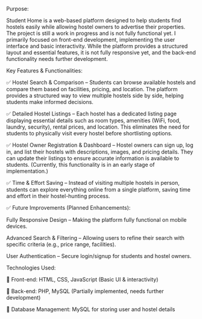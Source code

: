 Purpose:

Student Home is a web-based platform designed to help students find hostels easily while allowing hostel owners to advertise their properties. The project is still a work in progress and is not fully functional yet. I primarily focused on front-end development, implementing the user interface and basic interactivity. While the platform provides a structured layout and essential features, it is not fully responsive yet, and the back-end functionality needs further development.

Key Features & Functionalities:

✅ Hostel Search & Comparison – Students can browse available hostels and compare them based on facilities, pricing, and location. The platform provides a structured way to view multiple hostels side by side, helping students make informed decisions.

✅ Detailed Hostel Listings – Each hostel has a dedicated listing page displaying essential details such as room types, amenities (WiFi, food, laundry, security), rental prices, and location. This eliminates the need for students to physically visit every hostel before shortlisting options.

✅ Hostel Owner Registration & Dashboard – Hostel owners can sign up, log in, and list their hostels with descriptions, images, and pricing details. They can update their listings to ensure accurate information is available to students. (Currently, this functionality is in an early stage of implementation.)

✅ Time & Effort Saving – Instead of visiting multiple hostels in person, students can explore everything online from a single platform, saving time and effort in their hostel-hunting process.

✅ Future Improvements (Planned Enhancements):

  Fully Responsive Design – Making the platform fully functional on mobile devices.
   
  Advanced Search & Filtering – Allowing users to refine their search with specific criteria (e.g., price range, facilities).
   
  User Authentication – Secure login/signup for students and hostel owners.


Technologies Used:

🔹 Front-end: HTML, CSS, JavaScript (Basic UI & interactivity)

🔹 Back-end: PHP, MySQL (Partially implemented, needs further development)

🔹 Database Management: MySQL for storing user and hostel details
